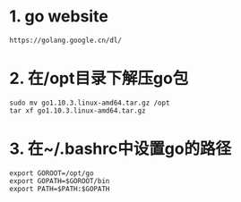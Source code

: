 # 1. go website
```shell
https://golang.google.cn/dl/
```

# 2. 在/opt目录下解压go包
```shell
sudo mv go1.10.3.linux-amd64.tar.gz /opt
tar xf go1.10.3.linux-amd64.tar.gz
```

# 3. 在~/.bashrc中设置go的路径
```shell
export GOROOT=/opt/go
export GOPATH=$GOROOT/bin
export PATH=$PATH:$GOPATH
```
